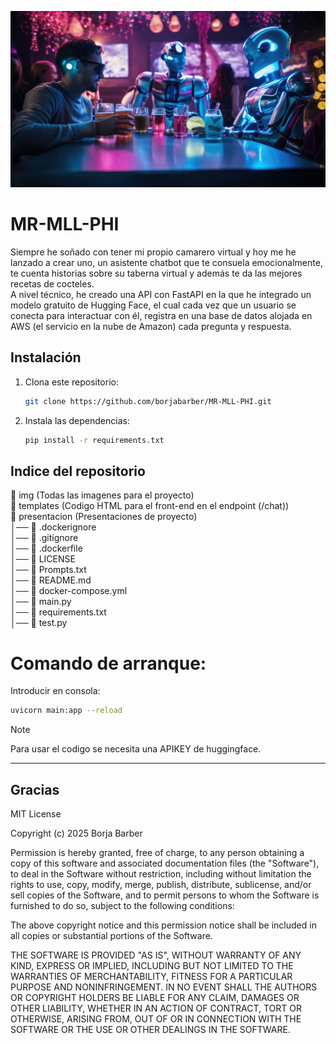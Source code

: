 ![imagen](./img/futuristic-new-year-s-eve-celebration.jpg)

# MR-MLL-PHI    
Siempre he soñado con tener mi propio camarero virtual y hoy me he lanzado a crear uno, un asistente chatbot que te consuela emocionalmente, te cuenta historias sobre su taberna virtual y además te da las mejores recetas de cocteles.  
A nivel técnico, he creado una API con FastAPI en la que he integrado un modelo gratuito de Hugging Face, el cual cada vez que un usuario se conecta para interactuar con él, registra en una base de datos alojada en AWS (el servicio en la nube de Amazon) cada pregunta y respuesta.

## Instalación

1. Clona este repositorio:
   ```bash
   git clone https://github.com/borjabarber/MR-MLL-PHI.git
   
2. Instala las dependencias:
   ```bash
   pip install -r requirements.txt

## Indice del repositorio  
📂 img (Todas las imagenes para el proyecto)  
📂 templates (Codigo HTML para el front-end en el endpoint (/chat))   
📂 presentacion (Presentaciones de proyecto)    
│── 📄 .dockerignore    
│── 📄 .gitignore  
│── 📄 .dockerfile  
│── 📄 LICENSE  
│── 📄 Prompts.txt  
│── 📄 README.md  
│── 📄 docker-compose.yml  
│── 📄 main.py  
│── 📄 requirements.txt  
│── 📄 test.py  
  
# Comando de arranque:
Introducir en consola:
   ```bash
   uvicorn main:app --reload
```

>[!NOTE]
Para usar el codigo se necesita una APIKEY de huggingface.

----

## Gracias

MIT License

Copyright (c) 2025 Borja Barber

Permission is hereby granted, free of charge, to any person obtaining a copy
of this software and associated documentation files (the "Software"), to deal
in the Software without restriction, including without limitation the rights
to use, copy, modify, merge, publish, distribute, sublicense, and/or sell
copies of the Software, and to permit persons to whom the Software is
furnished to do so, subject to the following conditions:

The above copyright notice and this permission notice shall be included in all
copies or substantial portions of the Software.

THE SOFTWARE IS PROVIDED "AS IS", WITHOUT WARRANTY OF ANY KIND, EXPRESS OR
IMPLIED, INCLUDING BUT NOT LIMITED TO THE WARRANTIES OF MERCHANTABILITY,
FITNESS FOR A PARTICULAR PURPOSE AND NONINFRINGEMENT. IN NO EVENT SHALL THE
AUTHORS OR COPYRIGHT HOLDERS BE LIABLE FOR ANY CLAIM, DAMAGES OR OTHER
LIABILITY, WHETHER IN AN ACTION OF CONTRACT, TORT OR OTHERWISE, ARISING FROM,
OUT OF OR IN CONNECTION WITH THE SOFTWARE OR THE USE OR OTHER DEALINGS IN THE
SOFTWARE.
